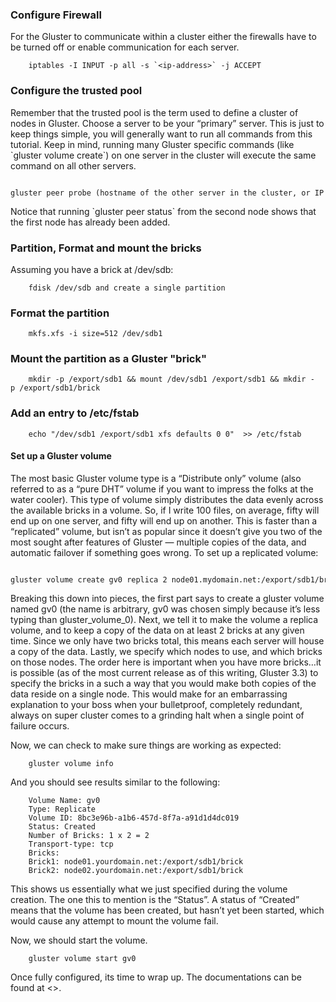 ### Configure Firewall

For the Gluster to communicate within a cluster either the firewalls
have to be turned off or enable communication for each server.

		iptables -I INPUT -p all -s `<ip-address>` -j ACCEPT

### Configure the trusted pool

Remember that the trusted pool is the term used to define a cluster of
nodes in Gluster. Choose a server to be your “primary” server. This is
just to keep things simple, you will generally want to run all commands
from this tutorial. Keep in mind, running many Gluster specific commands
(like \`gluster volume create\`) on one server in the cluster will
execute the same command on all other servers.

		gluster peer probe (hostname of the other server in the cluster, or IP address if you don’t have DNS or /etc/hosts entries)

Notice that running \`gluster peer status\` from the second node shows
that the first node has already been added.

### Partition, Format and mount the bricks

Assuming you have a brick at /dev/sdb:

		fdisk /dev/sdb and create a single partition

### Format the partition

		mkfs.xfs -i size=512 /dev/sdb1

### Mount the partition as a Gluster "brick"

		mkdir -p /export/sdb1 && mount /dev/sdb1 /export/sdb1 && mkdir -p /export/sdb1/brick

### Add an entry to /etc/fstab

		echo "/dev/sdb1 /export/sdb1 xfs defaults 0 0"  >> /etc/fstab

#### Set up a Gluster volume

The most basic Gluster volume type is a “Distribute only” volume (also
referred to as a “pure DHT” volume if you want to impress the folks at
the water cooler). This type of volume simply distributes the data
evenly across the available bricks in a volume. So, if I write 100
files, on average, fifty will end up on one server, and fifty will end
up on another. This is faster than a “replicated” volume, but isn’t as
popular since it doesn’t give you two of the most sought after features
of Gluster — multiple copies of the data, and automatic failover if
something goes wrong. To set up a replicated volume:

		gluster volume create gv0 replica 2 node01.mydomain.net:/export/sdb1/brick node02.mydomain.net:/export/sdb1/brick

Breaking this down into pieces, the first part says to create a gluster
volume named gv0 (the name is arbitrary, gv0 was chosen simply because
it’s less typing than gluster\_volume\_0). Next, we tell it to make the
volume a replica volume, and to keep a copy of the data on at least 2
bricks at any given time. Since we only have two bricks total, this
means each server will house a copy of the data. Lastly, we specify
which nodes to use, and which bricks on those nodes. The order here is
important when you have more bricks…it is possible (as of the most
current release as of this writing, Gluster 3.3) to specify the bricks
in a such a way that you would make both copies of the data reside on a
single node. This would make for an embarrassing explanation to your
boss when your bulletproof, completely redundant, always on super
cluster comes to a grinding halt when a single point of failure occurs.

Now, we can check to make sure things are working as expected:

		gluster volume info

And you should see results similar to the following:

	    Volume Name: gv0
	    Type: Replicate
	    Volume ID: 8bc3e96b-a1b6-457d-8f7a-a91d1d4dc019
	    Status: Created
	    Number of Bricks: 1 x 2 = 2
	    Transport-type: tcp
	    Bricks:
	    Brick1: node01.yourdomain.net:/export/sdb1/brick
	    Brick2: node02.yourdomain.net:/export/sdb1/brick

This shows us essentially what we just specified during the volume
creation. The one this to mention is the “Status”. A status of “Created”
means that the volume has been created, but hasn’t yet been started,
which would cause any attempt to mount the volume fail.

Now, we should start the volume.

		gluster volume start gv0

Once fully configured, its time to wrap up.
The documentations can be found at <>.